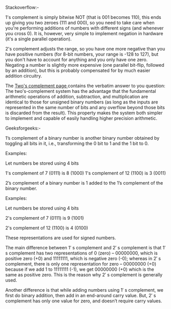 Stackoverflow:-

1's complement is simply bitwise NOT (that is 001 becomes 110), this ends up giving you two zeroes (111 and 000), so you need to take care when you're performing additions of numbers with different signs (and whenever you cross 0). It is, however, very simple to implement negation in hardware (it's a single parallel operation).

2's complement adjusts the range, so you have one more negative than you have positive numbers (for 8-bit numbers, your range is -128 to 127), but you don't have to account for anything and you only have one zero. Negating a number is slightly more expensive (one parallel bit-flip, followed by an addition), but this is probably compensated for by much easier addition circuitry.

The [ Two's complement page ]( https://en.wikipedia.org/wiki/Two's_complement ) contains the verbatim answer to you question: The two's-complement system has the advantage that the fundamental arithmetic operations of addition, subtraction, and multiplication are identical to those for unsigned binary numbers (as long as the inputs are represented in the same number of bits and any overflow beyond those bits is discarded from the result). This property makes the system both simpler to implement and capable of easily handling higher precision arithmetic.

Geeksforgeeks:-

1’s complement of a binary number is another binary number obtained by toggling all bits in it, i.e., transforming the 0 bit to 1 and the 1 bit to 0.

Examples:

Let numbers be stored using 4 bits

1's complement of 7 (0111) is 8 (1000)
1's complement of 12 (1100) is 3 (0011)



2’s complement of a binary number is 1 added to the 1’s complement of the binary number.

Examples:

Let numbers be stored using 4 bits

2's complement of 7 (0111) is 9 (1001)

2's complement of 12 (1100) is 4 (0100)

These representations are used for signed numbers.

The main difference between 1′ s complement and 2′ s complement is that 1′ s complement has two representations of 0 (zero) – 00000000, which is positive zero (+0) and 11111111, which is negative zero (-0); whereas in 2′ s complement, there is only one representation for zero – 00000000 (+0) because if we add 1 to 11111111 (-1), we get 00000000 (+0) which is the same as positive zero. This is the reason why 2′ s complement is generally used.

Another difference is that while adding numbers using 1′ s complement, we first do binary addition, then add in an end-around carry value. But, 2′ s complement has only one value for zero, and doesn’t require carry values.
